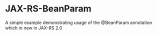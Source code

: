 JAX-RS-BeanParam
================

A simple example demonstrating usage of the @BeanParam annotation which in new in JAX-RS 2.0
